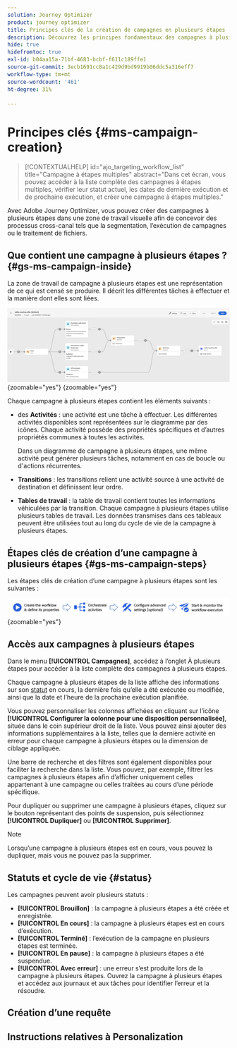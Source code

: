 ```yaml
---
solution: Journey Optimizer
product: journey optimizer
title: Principes clés de la création de campagnes en plusieurs étapes
description: Découvrez les principes fondamentaux des campagnes à plusieurs étapes avec Adobe Journey Optimizer
hide: true
hidefromtoc: true
exl-id: b04aa15a-71bf-4683-bcbf-f611c189ffe1
source-git-commit: 3ecb1691cc8a1c429d9bd9919b06ddc5a316eff7
workflow-type: tm+mt
source-wordcount: '461'
ht-degree: 31%

---
```


# Principes clés {#ms-campaign-creation}

>[!CONTEXTUALHELP]
>id="ajo_targeting_workflow_list"
>title="Campagne à étapes multiples"
>abstract="Dans cet écran, vous pouvez accéder à la liste complète des campagnes à étapes multiples, vérifier leur statut actuel, les dates de dernière exécution et de prochaine exécution, et créer une campagne à étapes multiples."

Avec Adobe Journey Optimizer, vous pouvez créer des campagnes à plusieurs étapes dans une zone de travail visuelle afin de concevoir des processus cross-canal tels que la segmentation, l’exécution de campagnes ou le traitement de fichiers.

## Que contient une campagne à plusieurs étapes ? {#gs-ms-campaign-inside}

La zone de travail de campagne à plusieurs étapes est une représentation de ce qui est censé se produire. Il décrit les différentes tâches à effectuer et la manière dont elles sont liées.

![](assets/workflow-example.png){zoomable="yes"} {zoomable="yes"}

Chaque campagne à plusieurs étapes contient les éléments suivants :

* des **Activités** : une activité est une tâche à effectuer. Les différentes activités disponibles sont représentées sur le diagramme par des icônes. Chaque activité possède des propriétés spécifiques et d’autres propriétés communes à toutes les activités.

  Dans un diagramme de campagne à plusieurs étapes, une même activité peut générer plusieurs tâches, notamment en cas de boucle ou d&#39;actions récurrentes.

* **Transitions** : les transitions relient une activité source à une activité de destination et définissent leur ordre.

* **Tables de travail** : la table de travail contient toutes les informations véhiculées par la transition. Chaque campagne à plusieurs étapes utilise plusieurs tables de travail. Les données transmises dans ces tableaux peuvent être utilisées tout au long du cycle de vie de la campagne à plusieurs étapes.

## Étapes clés de création d’une campagne à plusieurs étapes {#gs-ms-campaign-steps}

Les étapes clés de création d’une campagne à plusieurs étapes sont les suivantes :

![](assets/workflow-creation-process.png){zoomable="yes"}

## Accès aux campagnes à plusieurs étapes

Dans le menu **[!UICONTROL Campagnes]**, accédez à l’onglet À plusieurs étapes pour accéder à la liste complète des campagnes à plusieurs étapes.

Chaque campagne à plusieurs étapes de la liste affiche des informations sur son [statut](#status) en cours, la dernière fois qu’elle a été exécutée ou modifiée, ainsi que la date et l’heure de la prochaine exécution planifiée.

Vous pouvez personnaliser les colonnes affichées en cliquant sur l’icône **[!UICONTROL Configurer la colonne pour une disposition personnalisée]**, située dans le coin supérieur droit de la liste. Vous pouvez ainsi ajouter des informations supplémentaires à la liste, telles que la dernière activité en erreur pour chaque campagne à plusieurs étapes ou la dimension de ciblage appliquée.

Une barre de recherche et des filtres sont également disponibles pour faciliter la recherche dans la liste. Vous pouvez, par exemple, filtrer les campagnes à plusieurs étapes afin d’afficher uniquement celles appartenant à une campagne ou celles traitées au cours d’une période spécifique.

Pour dupliquer ou supprimer une campagne à plusieurs étapes, cliquez sur le bouton représentant des points de suspension, puis sélectionnez **[!UICONTROL Dupliquer]** ou **[!UICONTROL Supprimer]**.

>[!NOTE]
>
>Lorsqu’une campagne à plusieurs étapes est en cours, vous pouvez la dupliquer, mais vous ne pouvez pas la supprimer.

## Statuts et cycle de vie {#status}

Les campagnes peuvent avoir plusieurs statuts :

* **[!UICONTROL Brouillon]** : la campagne à plusieurs étapes a été créée et enregistrée.
* **[!UICONTROL En cours]** : la campagne à plusieurs étapes est en cours d’exécution.
* **[!UICONTROL Terminé]** : l’exécution de la campagne en plusieurs étapes est terminée.
* **[!UICONTROL En pause]** : la campagne à plusieurs étapes a été suspendue.
* **[!UICONTROL Avec erreur]** : une erreur s’est produite lors de la campagne à plusieurs étapes. Ouvrez la campagne à plusieurs étapes et accédez aux journaux et aux tâches pour identifier l’erreur et la résoudre.


## Création d’une requête

## Instructions relatives à Personalization
